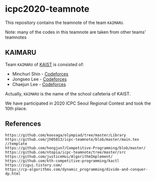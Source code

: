# icpc2020-teamnote

This repository contains the teamnote of the team `KAIMARU`.

Note: many of the codes in this teamnote are taken from other teams' teamnotes

## KAIMARU
Team `KAIMARU` of [KAIST](https://kaist.ac.kr) is consisted of:
* Minchurl Shin - [Codeforces](http://codeforces.com/profile/minfe)
* Jongseo Lee - [Codeforces](http://codeforces.com/profile/leejseo)
* Chaejun Lee - [Codeforces](http://codeforces.com/profile/juney)

Actually, `KAIMARU` is the name of the school cafeteria of KAIST.

We have participated in 2020 ICPC Seoul Regional Contest and took the 10th place.

## References
```
https://github.com/koosaga/olympiad/tree/master/Library
https://github.com/jh05013/icpc-teamnote/blob/master/main.tex //template
https://github.com/hongjun7/Competitive-Programming/blob/master/
https://github.com/ntopia/icpc-teamnote/tree/master/src
https://github.com/justiceHui/AlgorithmImplement/
https://github.com/kth-competitive-programming/kactl
https://zigui.tistory.com/
https://cp-algorithms.com/dynamic_programming/divide-and-conquer-dp.html
```
